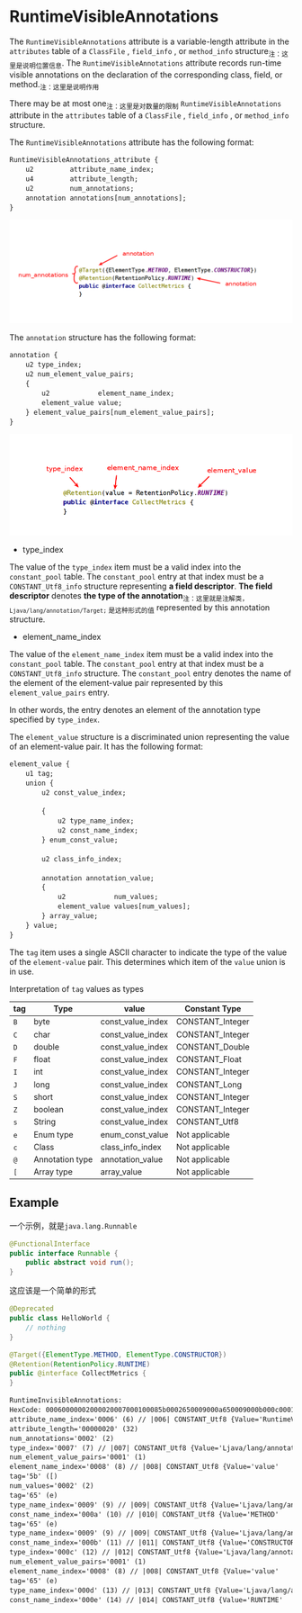 # RuntimeVisibleAnnotations

The `RuntimeVisibleAnnotations` attribute is a variable-length attribute in the `attributes` table of a `ClassFile` , `field_info` , or `method_info` structure<sub>注：这里是说明位置信息</sub>. The `RuntimeVisibleAnnotations` attribute records run-time visible annotations on the declaration of the corresponding class, field, or method.<sub>注：这里是说明作用</sub>

There may be at most one<sub>注：这里是对数量的限制</sub> `RuntimeVisibleAnnotations` attribute in the `attributes` table of a `ClassFile` , `field_info` , or `method_info` structure.

The `RuntimeVisibleAnnotations` attribute has the following format:

```txt
RuntimeVisibleAnnotations_attribute {
    u2         attribute_name_index;
    u4         attribute_length;
    u2         num_annotations;
    annotation annotations[num_annotations];
}
```

![annotation](images/runtime_visible_annotation_attribute.png)

The `annotation` structure has the following format:

```txt
annotation {
    u2 type_index;
    u2 num_element_value_pairs;
    {
        u2            element_name_index;
        element_value value;
    } element_value_pairs[num_element_value_pairs];
}
```

![element_value_pairs](images/runtime_visible_annotation_attribute_element_value_pair.png)

- type_index

The value of the `type_index` item must be a valid index into the `constant_pool` table. The `constant_pool` entry at that index must be
a `CONSTANT_Utf8_info` structure representing **a field descriptor**. **The field descriptor** denotes **the type of the annotation**<sub>注：这里就是注解类，`Ljava/lang/annotation/Target;` 是这种形式的值</sub> represented by this annotation structure.

- element_name_index

The value of the `element_name_index` item must be a valid index into the `constant_pool` table. The `constant_pool` entry at that index must be a `CONSTANT_Utf8_info` structure. The `constant_pool` entry denotes the name of the element of the element-value pair represented by this `element_value_pairs` entry.

In other words, the entry denotes an element of the annotation type specified by `type_index`.

The `element_value` structure is a discriminated union representing the value of an element-value pair. It has the following format:

```txt
element_value {
    u1 tag;
    union {
        u2 const_value_index;

        {
            u2 type_name_index;
            u2 const_name_index;
        } enum_const_value;

        u2 class_info_index;

        annotation annotation_value;
        {
            u2            num_values;
            element_value values[num_values];
        } array_value;
    } value;
}
```

The `tag` item uses a single ASCII character to indicate the type of the value of the `element-value` pair. This determines which item of the `value` union is in use.

Interpretation of `tag` values as types

| tag  | Type            | value             | Constant Type    |
| ---- | --------------- | ----------------- | ---------------- |
| `B`  | byte            | const_value_index | CONSTANT_Integer |
| `C`  | char            | const_value_index | CONSTANT_Integer |
| `D`  | double          | const_value_index | CONSTANT_Double  |
| `F`  | float           | const_value_index | CONSTANT_Float   |
| `I`  | int             | const_value_index | CONSTANT_Integer |
| `J`  | long            | const_value_index | CONSTANT_Long    |
| `S`  | short           | const_value_index | CONSTANT_Integer |
| `Z`  | boolean         | const_value_index | CONSTANT_Integer |
| `s`  | String          | const_value_index | CONSTANT_Utf8    |
| `e`  | Enum type       | enum_const_value  | Not applicable   |
| `c`  | Class           | class_info_index  | Not applicable   |
| `@`  | Annotation type | annotation_value  | Not applicable   |
| `[`  | Array type      | array_value       | Not applicable   |

## Example

一个示例，就是`java.lang.Runnable`

```java
@FunctionalInterface
public interface Runnable {
    public abstract void run();
}
```

这应该是一个简单的形式

```java
@Deprecated
public class HelloWorld {
    // nothing
}
```

```java
@Target({ElementType.METHOD, ElementType.CONSTRUCTOR})
@Retention(RetentionPolicy.RUNTIME)
public @interface CollectMetrics {
}
```

```txt
RuntimeInvisibleAnnotations:
HexCode: 00060000002000020007000100085b0002650009000a650009000b000c0001000865000d000e
attribute_name_index='0006' (6) // |006| CONSTANT_Utf8 {Value='RuntimeVisibleAnnotations'
attribute_length='00000020' (32)
num_annotations='0002' (2)
type_index='0007' (7) // |007| CONSTANT_Utf8 {Value='Ljava/lang/annotation/Target;'
num_element_value_pairs='0001' (1)
element_name_index='0008' (8) // |008| CONSTANT_Utf8 {Value='value'
tag='5b' ([)
num_values='0002' (2)
tag='65' (e)
type_name_index='0009' (9) // |009| CONSTANT_Utf8 {Value='Ljava/lang/annotation/ElementType;'
const_name_index='000a' (10) // |010| CONSTANT_Utf8 {Value='METHOD'
tag='65' (e)
type_name_index='0009' (9) // |009| CONSTANT_Utf8 {Value='Ljava/lang/annotation/ElementType;'
const_name_index='000b' (11) // |011| CONSTANT_Utf8 {Value='CONSTRUCTOR'
type_index='000c' (12) // |012| CONSTANT_Utf8 {Value='Ljava/lang/annotation/Retention;'
num_element_value_pairs='0001' (1)
element_name_index='0008' (8) // |008| CONSTANT_Utf8 {Value='value'
tag='65' (e)
type_name_index='000d' (13) // |013| CONSTANT_Utf8 {Value='Ljava/lang/annotation/RetentionPolicy;'
const_name_index='000e' (14) // |014| CONSTANT_Utf8 {Value='RUNTIME'
```

